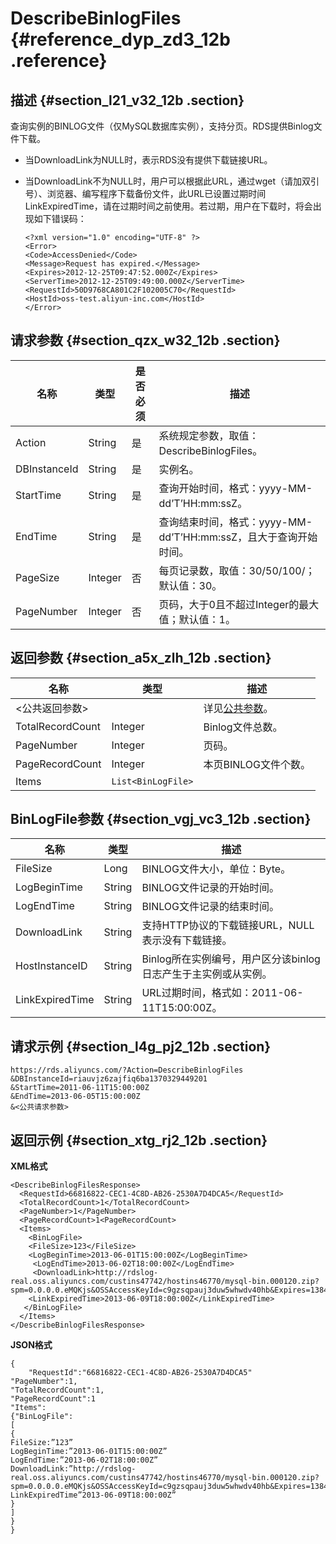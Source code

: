 # DescribeBinlogFiles {#reference_dyp_zd3_12b .reference}

## 描述 {#section_l21_v32_12b .section}

查询实例的BINLOG文件（仅MySQL数据库实例），支持分页。RDS提供Binlog文件下载。

-   当DownloadLink为NULL时，表示RDS没有提供下载链接URL。
-   当DownloadLink不为NULL时，用户可以根据此URL，通过wget（请加双引号）、浏览器、编写程序下载备份文件，此URL已设置过期时间LinkExpiredTime，请在过期时间之前使用。若过期，用户在下载时，将会出现如下错误码：

    ```
    <?xml version="1.0" encoding="UTF-8" ?>
    <Error>
    <Code>AccessDenied</Code>
    <Message>Request has expired.</Message>
    <Expires>2012-12-25T09:47:52.000Z</Expires>
    <ServerTime>2012-12-25T09:49:00.000Z</ServerTime>
    <RequestId>50D9768CA801C2F102005C70</RequestId>
    <HostId>oss-test.aliyun-inc.com</HostId>
    </Error>
    ```


## 请求参数 {#section_qzx_w32_12b .section}

|名称|类型|是否必须|描述|
|--|--|----|--|
|Action|String|是|系统规定参数，取值：DescribeBinlogFiles。|
|DBInstanceId|String|是|实例名。|
|StartTime|String|是|查询开始时间，格式：yyyy-MM-dd’T’HH:mm:ssZ。|
|EndTime|String|是|查询结束时间，格式：yyyy-MM-dd’T’HH:mm:ssZ，且大于查询开始时间。|
|PageSize|Integer|否|每页记录数，取值：30/50/100/；默认值：30。|
|PageNumber|Integer|否|页码，大于0且不超过Integer的最大值；默认值：1。|

## 返回参数 {#section_a5x_zlh_12b .section}

|名称|类型|描述|
|--|--|--|
|<公共返回参数\>| |详见[公共参数](intl.zh-CN/API参考/使用API/公共参数.md#)。|
|TotalRecordCount|Integer|Binlog文件总数。|
|PageNumber|Integer|页码。|
|PageRecordCount|Integer|本页BINLOG文件个数。|
|Items|`List<BinLogFile>`| |

## BinLogFile参数 {#section_vgj_vc3_12b .section}

|名称|类型|描述|
|--|--|--|
|FileSize|Long|BINLOG文件大小，单位：Byte。|
|LogBeginTime|String|BINLOG文件记录的开始时间。|
|LogEndTime|String|BINLOG文件记录的结束时间。|
|DownloadLink|String|支持HTTP协议的下载链接URL，NULL表示没有下载链接。|
|HostInstanceID|String|Binlog所在实例编号，用户区分该binlog日志产生于主实例或从实例。|
|LinkExpiredTime|String|URL过期时间，格式如：2011-06-11T15:00:00Z。|

## 请求示例 {#section_l4g_pj2_12b .section}

```
https://rds.aliyuncs.com/?Action=DescribeBinlogFiles
&DBInstanceId=riauvjz6zajfiq6ba1370329449201
&StartTime=2011-06-11T15:00:00Z
&EndTime=2013-06-05T15:00:00Z
&<公共请求参数>
```

## 返回示例 {#section_xtg_rj2_12b .section}

**XML格式**

```
<DescribeBinlogFilesResponse> 
  <RequestId>66816822-CEC1-4C8D-AB26-2530A7D4DCA5</RequestId>
  <TotalRecordCount>1</TotalRecordCount>
  <PageNumber>1</PageNumber>
  <PageRecordCount>1<PageRecordCount>
  <Items>
    <BinLogFile>
    <FileSize>123</FileSize>
    <LogBeginTime>2013-06-01T15:00:00Z</LogBeginTime>
     <LogEndTime>2013-06-02T18:00:00Z</LogEndTime>
     <DownloadLink>http://rdslog-   real.oss.aliyuncs.com/custins47742/hostins46770/mysql-bin.000120.zip?spm=0.0.0.0.eMQKjs&OSSAccessKeyId=c9gzsqpauj3duw5whwdv40hb&Expires=1384916927&Signature=07TMgM3G2Jw4sOO6yN8nWDgBJPA%3D</DownloadLink>
    <LinkExpiredTime>2013-06-09T18:00:00Z</LinkExpiredTime>
   </BinLogFile>
  </Items>
</DescribeBinlogFilesResponse>
```

**JSON格式**

```
{
    "RequestId":"66816822-CEC1-4C8D-AB26-2530A7D4DCA5"
"PageNumber":1,
"TotalRecordCount":1,
"PageRecordCount":1
"Items":
{"BinLogFile":
[
{
FileSize:”123”
LogBeginTime:”2013-06-01T15:00:00Z”
LogEndTime:”2013-06-02T18:00:00Z”
DownloadLink:”http://rdslog-real.oss.aliyuncs.com/custins47742/hostins46770/mysql-bin.000120.zip?spm=0.0.0.0.eMQKjs&OSSAccessKeyId=c9gzsqpauj3duw5whwdv40hb&Expires=1384916927&Signature=07TMgM3G2Jw4sOO6yN8nWDgBJPA%3D”
LinkExpiredTime”2013-06-09T18:00:00Z”
}
]
}
}
```

